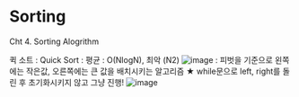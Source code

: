 # Sorting
Cht 4. Sorting Alogrithm

퀵 소트 : Quick Sort : 	평균 : O(NlogN), 최악 (N2)
![image](https://user-images.githubusercontent.com/70988272/210054493-02ea6dd7-f15c-46c8-b3e5-4b90e6b5b41e.png)
	 : 피벗을 기준으로 왼쪽에는 작은값, 오른쪽에는 큰 값을 배치시키는 알고리즘
		★ while문으로 left, right를 돌린 후 초기화시키지 않고 그냥 진행!
![image](https://user-images.githubusercontent.com/70988272/210054484-b498f301-7eee-4f44-b2a7-eeff82199ba4.png)
